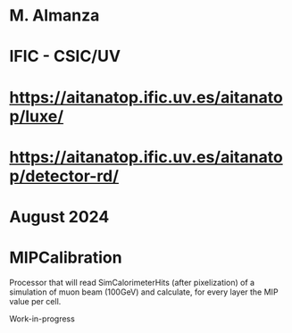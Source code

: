 # M. Almanza
# IFIC - CSIC/UV
# https://aitanatop.ific.uv.es/aitanatop/luxe/
# https://aitanatop.ific.uv.es/aitanatop/detector-rd/
# August 2024

# MIPCalibration

Processor that will read SimCalorimeterHits (after pixelization) of a simulation of muon beam (100GeV)
and calculate, for every layer the MIP value per cell.

Work-in-progress